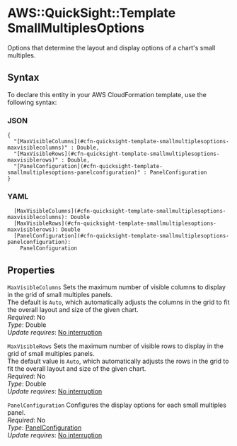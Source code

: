 # AWS::QuickSight::Template SmallMultiplesOptions<a name="aws-properties-quicksight-template-smallmultiplesoptions"></a>

Options that determine the layout and display options of a chart's small multiples\.

## Syntax<a name="aws-properties-quicksight-template-smallmultiplesoptions-syntax"></a>

To declare this entity in your AWS CloudFormation template, use the following syntax:

### JSON<a name="aws-properties-quicksight-template-smallmultiplesoptions-syntax.json"></a>

```
{
  "[MaxVisibleColumns](#cfn-quicksight-template-smallmultiplesoptions-maxvisiblecolumns)" : Double,
  "[MaxVisibleRows](#cfn-quicksight-template-smallmultiplesoptions-maxvisiblerows)" : Double,
  "[PanelConfiguration](#cfn-quicksight-template-smallmultiplesoptions-panelconfiguration)" : PanelConfiguration
}
```

### YAML<a name="aws-properties-quicksight-template-smallmultiplesoptions-syntax.yaml"></a>

```
  [MaxVisibleColumns](#cfn-quicksight-template-smallmultiplesoptions-maxvisiblecolumns): Double
  [MaxVisibleRows](#cfn-quicksight-template-smallmultiplesoptions-maxvisiblerows): Double
  [PanelConfiguration](#cfn-quicksight-template-smallmultiplesoptions-panelconfiguration):
    PanelConfiguration
```

## Properties<a name="aws-properties-quicksight-template-smallmultiplesoptions-properties"></a>

`MaxVisibleColumns` <a name="cfn-quicksight-template-smallmultiplesoptions-maxvisiblecolumns"></a>
Sets the maximum number of visible columns to display in the grid of small multiples panels\.  
The default is `Auto`, which automatically adjusts the columns in the grid to fit the overall layout and size of the given chart\.  
_Required_: No  
_Type_: Double  
_Update requires_: [No interruption](https://docs.aws.amazon.com/AWSCloudFormation/latest/UserGuide/using-cfn-updating-stacks-update-behaviors.html#update-no-interrupt)

`MaxVisibleRows` <a name="cfn-quicksight-template-smallmultiplesoptions-maxvisiblerows"></a>
Sets the maximum number of visible rows to display in the grid of small multiples panels\.  
The default value is `Auto`, which automatically adjusts the rows in the grid to fit the overall layout and size of the given chart\.  
_Required_: No  
_Type_: Double  
_Update requires_: [No interruption](https://docs.aws.amazon.com/AWSCloudFormation/latest/UserGuide/using-cfn-updating-stacks-update-behaviors.html#update-no-interrupt)

`PanelConfiguration` <a name="cfn-quicksight-template-smallmultiplesoptions-panelconfiguration"></a>
Configures the display options for each small multiples panel\.  
_Required_: No  
_Type_: [PanelConfiguration](aws-properties-quicksight-template-panelconfiguration.md)  
_Update requires_: [No interruption](https://docs.aws.amazon.com/AWSCloudFormation/latest/UserGuide/using-cfn-updating-stacks-update-behaviors.html#update-no-interrupt)
